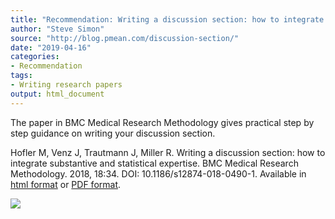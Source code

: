 ```yaml
---
title: "Recommendation: Writing a discussion section: how to integrate substantive and statistical expertise"
author: "Steve Simon"
source: "http://blog.pmean.com/discussion-section/"
date: "2019-04-16"
categories:
- Recommendation
tags:
- Writing research papers
output: html_document
---
```


The paper in BMC Medical Research Methodology gives practical step by
step guidance on writing your discussion section.

<!---More--->

Hofler M, Venz J, Trautmann J, Miller R. Writing a discussion section:
how to integrate substantive and statistical expertise. BMC Medical
Research Methodology. 2018, 18:34. DOI: 10.1186/s12874-018-0490-1.
Available in [html
format](https://bmcmedresmethodol.biomedcentral.com/articles/10.1186/s12874-018-0490-1)
or [PDF
format](https://bmcmedresmethodol.biomedcentral.com/track/pdf/10.1186/s12874-018-0490-1).

![](http://www.pmean.com/images/images/19/discussion-section01.png)




